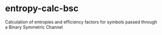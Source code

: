 # entropy-calc-bsc
Calculation of entropies and efficiency factors for symbols passed through a Binary Symmetric Channel
